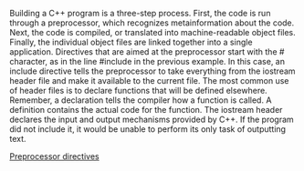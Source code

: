 Building a C++ program is a three-step process. First, the code is run through a preprocessor, which recognizes metainformation about the code. Next, the code is compiled, or translated into machine-readable
object files. Finally, the individual object files are linked together into a single application. Directives that are aimed at the preprocessor start with the # character, as in the line #include <iostream> in the previous example. In this case, an include directive tells the preprocessor to take everything from the iostream header file and make it available to the current file. The most common use of header files is to declare functions that will be defined elsewhere. Remember, a declaration tells the compiler how a function is called. A definition contains the actual code for the function. The iostream header declares the input and output mechanisms provided by C++. If the program did not include it, it would be unable to
perform its only task of outputting text.

[Preprocessor directives](./Preprocessor-directives.jpg)